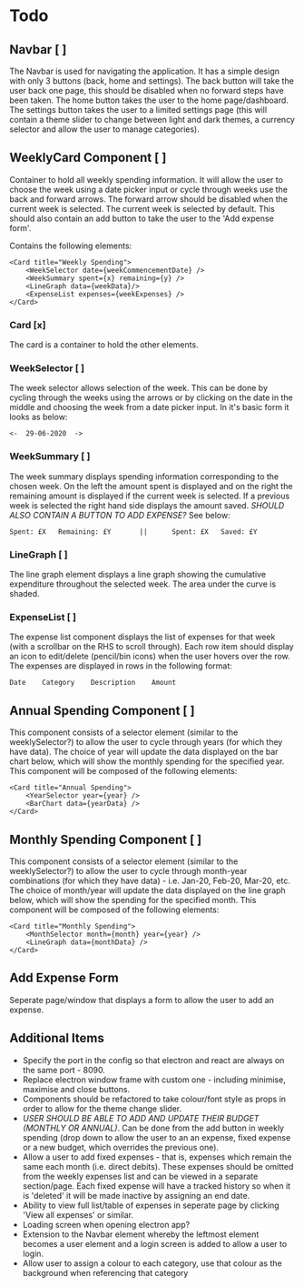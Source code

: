 # Todo

## Navbar [ ]
The Navbar is used for navigating the application. It has a simple design with only 3 buttons (back, home and settings). The back button will take the user back one page, this should be disabled when no forward steps have been taken. The home button takes the user to the home page/dashboard. The settings button takes the user to a limited settings page (this will contain a theme slider to change between light and dark themes, a currency selector and allow the user to manage categories).

## WeeklyCard Component [ ]

Container to hold all weekly spending information. It will allow the user to choose the week using a date picker input or cycle through weeks use the back and forward arrows. The forward arrow should be disabled when the current week is selected. The current week is selected by default. This should also contain an add button to take the user to the 'Add expense form'.

Contains the following elements:

    <Card title="Weekly Spending">
        <WeekSelector date={weekCommencementDate} />
        <WeekSummary spent={x} remaining={y} />
        <LineGraph data={weekData}/>
        <ExpenseList expenses={weekExpenses} />
    </Card>

### Card [x]

The card is a container to hold the other elements.

### WeekSelector [ ]
The week selector allows selection of the week. This can be done by cycling through the weeks using the arrows or by clicking on the date in the middle and choosing the week from a date picker input. In it's basic form it looks as below:

    <-  29-06-2020  ->

### WeekSummary [ ]
The week summary displays spending information corresponding to the chosen week. On the left the amount spent is displayed and on the right the remaining amount is displayed if the current week is selected. If a previous week is selected the right hand side displays the amount saved. *SHOULD ALSO CONTAIN A BUTTON TO ADD EXPENSE?* See below:

    Spent: £X   Remaining: £Y       ||      Spent: £X   Saved: £Y

### LineGraph [ ]
The line graph element displays a line graph showing the cumulative expenditure throughout the selected week. The area under the curve is shaded. 

### ExpenseList [ ]
The expense list component displays the list of expenses for that week (with a scrollbar on the RHS to scroll through). Each row item should display an icon to edit/delete (pencil/bin icons) when the user hovers over the row. The expenses are displayed in rows in the following format:

    Date    Category    Description    Amount

## Annual Spending Component [ ]
This component consists of a selector element (similar to the weeklySelector?) to allow the user to cycle through years (for which they have data). The choice of year will update the data displayed on the bar chart below, which will show the monthly spending for the specified year. This component will be composed of the following elements:

    <Card title="Annual Spending">
        <YearSelector year={year} />
        <BarChart data={yearData} />
    </Card>

## Monthly Spending Component [ ]
This component consists of a selector element (similar to the weeklySelector?) to allow the user to cycle through month-year combinations (for which they have data) - i.e. Jan-20, Feb-20, Mar-20, etc. The choice of month/year will update the data displayed on the line graph below, which will show the spending for the specified month. This component will be composed of the following elements:

    <Card title="Monthly Spending">
        <MonthSelector month={month} year={year} />
        <LineGraph data={monthData} />
    </Card>

## Add Expense Form
Seperate page/window that displays a form to allow the user to add an expense.

## Additional Items
- Specify the port in the config so that electron and react are always on the same port - 8090.
- Replace electron window frame with custom one - including minimise, maximise and close buttons.
-  Components should be refactored to take colour/font style as props in order to allow for the theme change slider.
- *USER SHOULD BE ABLE TO ADD AND UPDATE THEIR BUDGET (MONTHLY OR ANNUAL)*. Can be done from the add button in weekly spending (drop down to allow the user to an an expense, fixed expense or a new budget, which overrides the previous one).
- Allow a user to add fixed expenses - that is, expenses which remain the same each month (i.e. direct debits). These expenses should be omitted from the weekly expenses list and can be viewed in a separate section/page. Each fixed expense will have a tracked history so when it is 'deleted' it will be made inactive by assigning an end date.
- Ability to view full list/table of expenses in seperate page by clicking 'View all expenses' or similar.
- Loading screen when opening electron app?
- Extension to the Navbar element whereby the leftmost element becomes a user element and a login screen is added to allow a user to login.
- Allow user to assign a colour to each category, use that colour as the background when referencing that category
